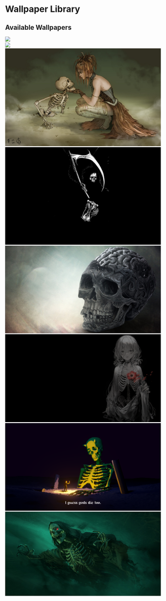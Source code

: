 # Wallpaper Library

## Available Wallpapers

![](Wallbash/1)  
![](rain_world.png)  
![](Wallbash/wallhaven-0jz6w5.jpg)  
![](Wallbash/wallhaven-0jzyg5.jpg)  
![](Wallbash/wallhaven-0q5x9r.jpg)  
![](Wallbash/wallhaven-28qdjx.png)  
![](Wallbash/wallhaven-39dde6.png)  
![](Wallbash/wallhaven-6oeevx.jpg)  


